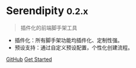 # Serendipity <small>0.2.x</small>

> 插件化的前端脚手架工具

- 插件化：所有脚手架功能均插件化、定制性强。
- 预设支持：通过自定义预设配置，个性化创建流程。

[GitHub](https://github.com/docsifyjs/docsify/)
[Get Started](quickStart)
